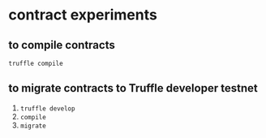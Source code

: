 # contract experiments

## to compile contracts

`truffle compile`

## to migrate contracts to Truffle developer testnet

1. `truffle develop`
2. `compile`
3. `migrate`

